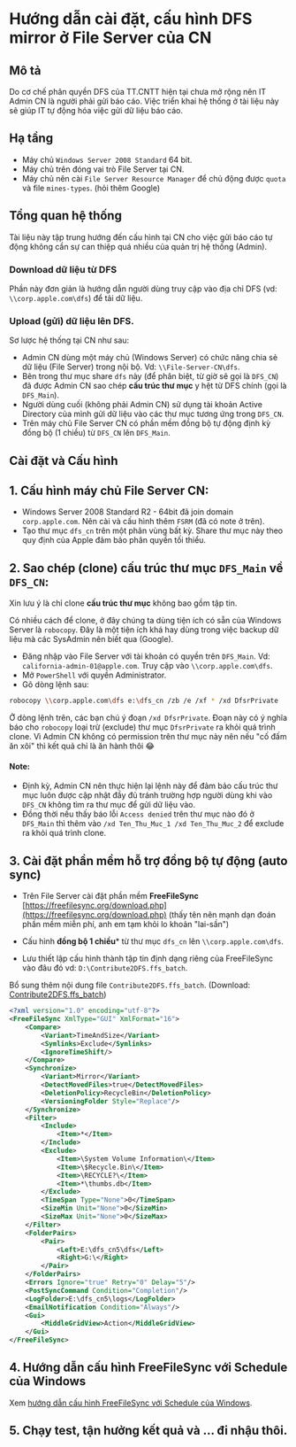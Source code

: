 # Hướng dẫn cài đặt, cấu hình DFS mirror ở File Server của CN

## Mô tả
Do cơ chế phân quyền DFS của TT.CNTT hiện tại chưa mở rộng nên IT Admin CN là người phải gửi báo cáo. Việc triển khai hệ thống ở tài liệu này sẽ giúp IT tự động hóa việc gửi dữ liệu báo cáo.

## Hạ tầng
- Máy chủ `Windows Server 2008 Standard` 64 bit.
- Máy chủ trên đóng vai trò File Server tại CN.
- Máy chủ nên cài `File Server Resource Manager` để chủ động được `quota` và file `mines-types`. (hỏi thêm Google)


## Tổng quan hệ thống

Tài liệu này tập trung hướng đến cấu hình tại CN cho việc gửi báo cáo tự động không cần sự can thiệp quá nhiều của quản trị hệ thống (Admin).

### Download dữ liệu từ DFS
Phần này đơn giản là hướng dẫn người dùng truy cập vào địa chỉ DFS (vd: `\\corp.apple.com\dfs`) để tải dữ liệu.

### Upload (gửi) dữ liệu lên DFS.
Sơ lược hệ thống tại CN như sau:
- Admin CN dùng một máy chủ (Windows Server) có chức năng chia sẻ dữ liệu (File Server) trong nội bộ. Vd: `\\File-Server-CN\dfs`.
- Bên trong thư mục share `dfs` này (để phân biệt, từ giờ sẽ gọi là `DFS_CN`) đã được Admin CN sao chép **cấu trúc thư mục** y hệt từ DFS chính (gọi là `DFS_Main`).
- Người dùng cuối (không phải Admin CN) sử dụng tài khoản Active Directory của mình gửi dữ liệu vào các thư mục tương ứng trong `DFS_CN`.
- Trên máy chủ File Server CN có phần mềm đồng bộ tự động định kỳ đồng bộ (1 chiều) từ `DFS_CN` lên `DFS_Main`.

## Cài đặt và Cấu hình

## 1. Cấu hình máy chủ File Server CN:
- Windows Server 2008 Standard R2 - 64bit đã join domain `corp.apple.com`. Nên cài và cấu hình thêm `FSRM` (đã có note ở trên).
- Tạo thư mục `dfs_cn` trên một phân vùng bất kỳ. Share thư mục này theo quy định của Apple đảm bảo phân quyền tối thiểu.

## 2. Sao chép (clone) cấu trúc thư mục `DFS_Main` về `DFS_CN`:
Xin lưu ý là chỉ clone **cấu trúc thư mục** không bao gồm tập tin.

Có nhiều cách để clone, ở đây chúng ta dùng tiện ích có sẵn của Windows Server là `robocopy`. Đây là một tiện ích khá hay dùng trong việc backup dữ liệu mà các SysAdmin nên biết qua (Google).

- Đăng nhập vào File Server với tài khoản có quyền trên `DFS_Main`. Vd: `california-admin-01@apple.com`. Truy cập vào `\\corp.apple.com\dfs`.
- Mở `PowerShell` với quyền Administrator.
- Gõ dòng lệnh sau:

```bash
robocopy \\corp.apple.com\dfs e:\dfs_cn /zb /e /xf * /xd DfsrPrivate
```
Ở dòng lệnh trên, các bạn chú ý đoạn `/xd DfsrPrivate`. Đoạn này có ý nghĩa báo cho `robocopy` loại trừ (exclude) thư mục `DfsrPrivate` ra khỏi quá trình clone. Vì Admin CN không có permission trên thư mục này nên nếu "cố đấm ăn xôi" thì kết quả chỉ là ăn hành thôi 😂

#### Note:
- Định kỳ, Admin CN nên thực hiện lại lệnh này để đảm bảo cấu trúc thư mục luôn được cập nhật đầy đủ tránh trường hợp người dùng khi vào `DFS_CN` không tìm ra thư mục để gửi dữ liệu vào.
- Đồng thời nếu thấy báo lỗi `Access denied` trên thư mục nào đó ở `DFS_Main` thì thêm vào `/xd Ten_Thu_Muc_1 /xd Ten_Thu_Muc_2` để exclude ra khỏi quá trình clone.

## 3. Cài đặt phần mềm hỗ trợ đồng bộ tự động (auto sync)

- Trên File Server cài đặt phần mềm **FreeFileSync** [https://freefilesync.org/download.php](https://freefilesync.org/download.php) (thấy tên nên mạnh dạn đoán phần mềm miễn phí, anh em tạm khỏi lo khoản "lai-sần")

- Cấu hình **đồng bộ 1 chiều*** từ thư mục `dfs_cn` lên `\\corp.apple.com\dfs`.

- Lưu thiết lập cấu hình thành tập tin định dạng riêng của FreeFileSync vào đâu đó vd: `D:\Contribute2DFS.ffs_batch`.

Bổ sung thêm nội dung file `Contribute2DFS.ffs_batch`. 
(Download: [Contribute2DFS.ffs_batch](https://github.com/AgribankIT/Agribank-SysAdmin-Documents/blob/master/DFS/Contribute2DFS.ffs_batch))

```xml
<?xml version="1.0" encoding="utf-8"?>
<FreeFileSync XmlType="GUI" XmlFormat="16">
    <Compare>
        <Variant>TimeAndSize</Variant>
        <Symlinks>Exclude</Symlinks>
        <IgnoreTimeShift/>
    </Compare>
    <Synchronize>
        <Variant>Mirror</Variant>
        <DetectMovedFiles>true</DetectMovedFiles>
        <DeletionPolicy>RecycleBin</DeletionPolicy>
        <VersioningFolder Style="Replace"/>
    </Synchronize>
    <Filter>
        <Include>
            <Item>*</Item>
        </Include>
        <Exclude>
            <Item>\System Volume Information\</Item>
            <Item>\$Recycle.Bin\</Item>
            <Item>\RECYCLE?\</Item>
            <Item>*\thumbs.db</Item>
        </Exclude>
        <TimeSpan Type="None">0</TimeSpan>
        <SizeMin Unit="None">0</SizeMin>
        <SizeMax Unit="None">0</SizeMax>
    </Filter>
    <FolderPairs>
        <Pair>
            <Left>E:\dfs_cn5\dfs</Left>
            <Right>G:\</Right>
        </Pair>
    </FolderPairs>
    <Errors Ignore="true" Retry="0" Delay="5"/>
    <PostSyncCommand Condition="Completion"/>
    <LogFolder>E:\dfs_cn5\logs</LogFolder>
    <EmailNotification Condition="Always"/>
    <Gui>
        <MiddleGridView>Action</MiddleGridView>
    </Gui>
</FreeFileSync>
```

## 4. Hướng dẫn cấu hình FreeFileSync với Schedule của Windows
Xem [hướng dẫn cấu hình FreeFileSync với Schedule của Windows](https://freefilesync.org/manual.php?topic=schedule-batch-jobs). 

## 5. Chạy test, tận hưởng kết quả và ... đi nhậu thôi.
